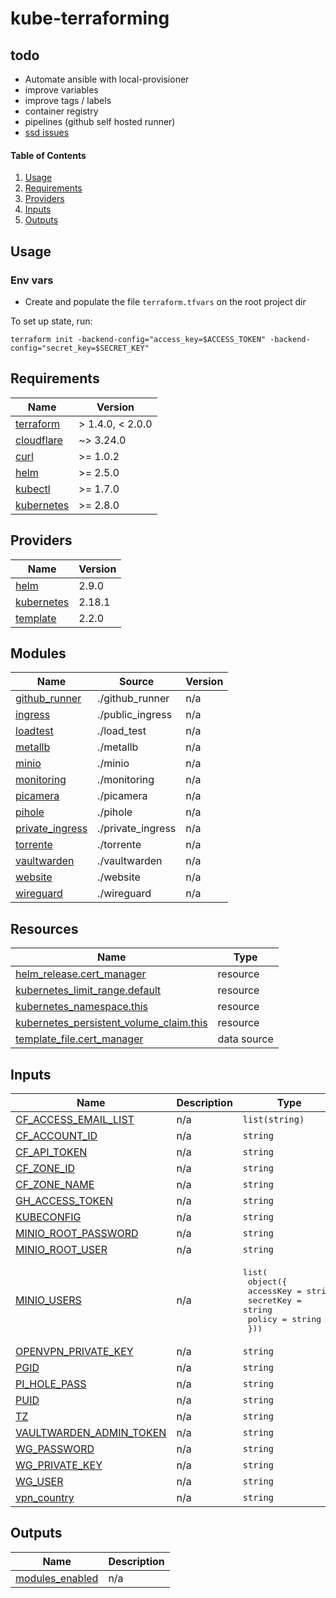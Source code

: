 # kube-terraforming

## todo

- Automate ansible with local-provisioner
- improve variables
- improve tags / labels
- container registry
- pipelines (github self hosted runner)
- [ssd issues](https://www.reddit.com/r/debian/comments/k2gzy4/ext4fs_failed_to_convert_unwritten_extents_to/)

#### Table of Contents

1. [Usage](#usage)
2. [Requirements](#requirements)
3. [Providers](#Providers)
4. [Inputs](#inputs)
5. [Outputs](#outputs)

## Usage

### Env vars
- Create and populate the file `terraform.tfvars` on the root project dir

To set up state, run:
```
terraform init -backend-config="access_key=$ACCESS_TOKEN" -backend-config="secret_key=$SECRET_KEY"
```

<!-- BEGIN_TF_DOCS -->
## Requirements

| Name | Version |
|------|---------|
| <a name="requirement_terraform"></a> [terraform](#requirement\_terraform) | > 1.4.0, < 2.0.0 |
| <a name="requirement_cloudflare"></a> [cloudflare](#requirement\_cloudflare) | ~> 3.24.0 |
| <a name="requirement_curl"></a> [curl](#requirement\_curl) | >= 1.0.2 |
| <a name="requirement_helm"></a> [helm](#requirement\_helm) | >= 2.5.0 |
| <a name="requirement_kubectl"></a> [kubectl](#requirement\_kubectl) | >= 1.7.0 |
| <a name="requirement_kubernetes"></a> [kubernetes](#requirement\_kubernetes) | >= 2.8.0 |

## Providers

| Name | Version |
|------|---------|
| <a name="provider_helm"></a> [helm](#provider\_helm) | 2.9.0 |
| <a name="provider_kubernetes"></a> [kubernetes](#provider\_kubernetes) | 2.18.1 |
| <a name="provider_template"></a> [template](#provider\_template) | 2.2.0 |

## Modules

| Name | Source | Version |
|------|--------|---------|
| <a name="module_github_runner"></a> [github\_runner](#module\_github\_runner) | ./github_runner | n/a |
| <a name="module_ingress"></a> [ingress](#module\_ingress) | ./public_ingress | n/a |
| <a name="module_loadtest"></a> [loadtest](#module\_loadtest) | ./load_test | n/a |
| <a name="module_metallb"></a> [metallb](#module\_metallb) | ./metallb | n/a |
| <a name="module_minio"></a> [minio](#module\_minio) | ./minio | n/a |
| <a name="module_monitoring"></a> [monitoring](#module\_monitoring) | ./monitoring | n/a |
| <a name="module_picamera"></a> [picamera](#module\_picamera) | ./picamera | n/a |
| <a name="module_pihole"></a> [pihole](#module\_pihole) | ./pihole | n/a |
| <a name="module_private_ingress"></a> [private\_ingress](#module\_private\_ingress) | ./private_ingress | n/a |
| <a name="module_torrente"></a> [torrente](#module\_torrente) | ./torrente | n/a |
| <a name="module_vaultwarden"></a> [vaultwarden](#module\_vaultwarden) | ./vaultwarden | n/a |
| <a name="module_website"></a> [website](#module\_website) | ./website | n/a |
| <a name="module_wireguard"></a> [wireguard](#module\_wireguard) | ./wireguard | n/a |

## Resources

| Name | Type |
|------|------|
| [helm_release.cert_manager](https://registry.terraform.io/providers/hashicorp/helm/latest/docs/resources/release) | resource |
| [kubernetes_limit_range.default](https://registry.terraform.io/providers/hashicorp/kubernetes/latest/docs/resources/limit_range) | resource |
| [kubernetes_namespace.this](https://registry.terraform.io/providers/hashicorp/kubernetes/latest/docs/resources/namespace) | resource |
| [kubernetes_persistent_volume_claim.this](https://registry.terraform.io/providers/hashicorp/kubernetes/latest/docs/resources/persistent_volume_claim) | resource |
| [template_file.cert_manager](https://registry.terraform.io/providers/hashicorp/template/latest/docs/data-sources/file) | data source |

## Inputs

| Name | Description | Type | Default | Required |
|------|-------------|------|---------|:--------:|
| <a name="input_CF_ACCESS_EMAIL_LIST"></a> [CF\_ACCESS\_EMAIL\_LIST](#input\_CF\_ACCESS\_EMAIL\_LIST) | n/a | `list(string)` | n/a | yes |
| <a name="input_CF_ACCOUNT_ID"></a> [CF\_ACCOUNT\_ID](#input\_CF\_ACCOUNT\_ID) | n/a | `string` | n/a | yes |
| <a name="input_CF_API_TOKEN"></a> [CF\_API\_TOKEN](#input\_CF\_API\_TOKEN) | n/a | `string` | n/a | yes |
| <a name="input_CF_ZONE_ID"></a> [CF\_ZONE\_ID](#input\_CF\_ZONE\_ID) | n/a | `string` | n/a | yes |
| <a name="input_CF_ZONE_NAME"></a> [CF\_ZONE\_NAME](#input\_CF\_ZONE\_NAME) | n/a | `string` | n/a | yes |
| <a name="input_GH_ACCESS_TOKEN"></a> [GH\_ACCESS\_TOKEN](#input\_GH\_ACCESS\_TOKEN) | n/a | `string` | n/a | yes |
| <a name="input_KUBECONFIG"></a> [KUBECONFIG](#input\_KUBECONFIG) | n/a | `string` | n/a | yes |
| <a name="input_MINIO_ROOT_PASSWORD"></a> [MINIO\_ROOT\_PASSWORD](#input\_MINIO\_ROOT\_PASSWORD) | n/a | `string` | n/a | yes |
| <a name="input_MINIO_ROOT_USER"></a> [MINIO\_ROOT\_USER](#input\_MINIO\_ROOT\_USER) | n/a | `string` | n/a | yes |
| <a name="input_MINIO_USERS"></a> [MINIO\_USERS](#input\_MINIO\_USERS) | n/a | <pre>list(<br>    object({<br>      accessKey = string<br>      secretKey = string<br>      policy    = string<br>  }))</pre> | n/a | yes |
| <a name="input_OPENVPN_PRIVATE_KEY"></a> [OPENVPN\_PRIVATE\_KEY](#input\_OPENVPN\_PRIVATE\_KEY) | n/a | `string` | n/a | yes |
| <a name="input_PGID"></a> [PGID](#input\_PGID) | n/a | `string` | n/a | yes |
| <a name="input_PI_HOLE_PASS"></a> [PI\_HOLE\_PASS](#input\_PI\_HOLE\_PASS) | n/a | `string` | n/a | yes |
| <a name="input_PUID"></a> [PUID](#input\_PUID) | n/a | `string` | n/a | yes |
| <a name="input_TZ"></a> [TZ](#input\_TZ) | n/a | `string` | n/a | yes |
| <a name="input_VAULTWARDEN_ADMIN_TOKEN"></a> [VAULTWARDEN\_ADMIN\_TOKEN](#input\_VAULTWARDEN\_ADMIN\_TOKEN) | n/a | `string` | n/a | yes |
| <a name="input_WG_PASSWORD"></a> [WG\_PASSWORD](#input\_WG\_PASSWORD) | n/a | `string` | n/a | yes |
| <a name="input_WG_PRIVATE_KEY"></a> [WG\_PRIVATE\_KEY](#input\_WG\_PRIVATE\_KEY) | n/a | `string` | n/a | yes |
| <a name="input_WG_USER"></a> [WG\_USER](#input\_WG\_USER) | n/a | `string` | n/a | yes |
| <a name="input_vpn_country"></a> [vpn\_country](#input\_vpn\_country) | n/a | `string` | n/a | yes |

## Outputs

| Name | Description |
|------|-------------|
| <a name="output_modules_enabled"></a> [modules\_enabled](#output\_modules\_enabled) | n/a |
<!-- END_TF_DOCS -->



